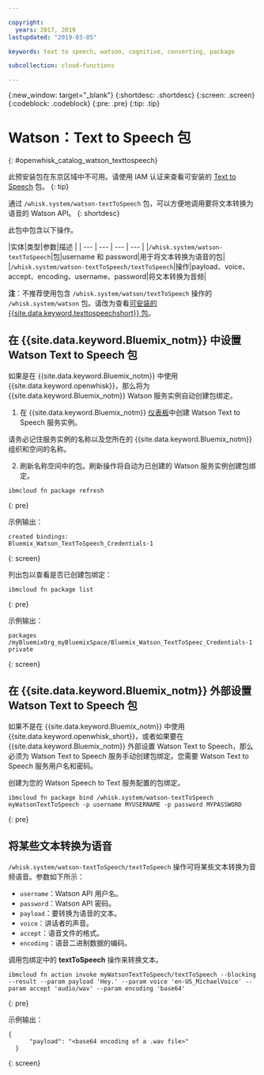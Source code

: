 ```yaml
---

copyright:
  years: 2017, 2019
lastupdated: "2019-03-05"

keywords: text to speech, watson, cognitive, converting, package

subcollection: cloud-functions

---
```


{:new_window: target="_blank"}
{:shortdesc: .shortdesc}
{:screen: .screen}
{:codeblock: .codeblock}
{:pre: .pre}
{:tip: .tip}
# Watson：Text to Speech 包
{: #openwhisk_catalog_watson_texttospeech}

此预安装包在东京区域中不可用。请使用 IAM 认证来查看可安装的 [Text to Speech](/docs/openwhisk?topic=cloud-functions-text-to-speech-package) 包。
{: tip}

通过 `/whisk.system/watson-textToSpeech` 包，可以方便地调用要将文本转换为语音的 Watson API。
{: shortdesc}

此包中包含以下操作。

|实体|类型|参数|描述
|
| --- | --- | --- | --- |
|`/whisk.system/watson-textToSpeech`|包|username 和 password|用于将文本转换为语音的包|
|`/whisk.system/watson-textToSpeech/textToSpeech`|操作|payload、voice、accept、encoding、username、password|将文本转换为音频|

**注**：不推荐使用包含 `/whisk.system/watson/textToSpeech` 操作的 `/whisk.system/watson` 包。请改为查看[可安装的 {{site.data.keyword.texttospeechshort}} 包](/docs/openwhisk?topic=cloud-functions-text-to-speech-package)。

## 在 {{site.data.keyword.Bluemix_notm}} 中设置 Watson Text to Speech 包

如果是在 {{site.data.keyword.Bluemix_notm}} 中使用 {{site.data.keyword.openwhisk}}，那么将为 {{site.data.keyword.Bluemix_notm}} Watson 服务实例自动创建包绑定。

1. 在 {{site.data.keyword.Bluemix_notm}} [仪表板](http://cloud.ibm.com)中创建 Watson Text to Speech 服务实例。

  请务必记住服务实例的名称以及您所在的 {{site.data.keyword.Bluemix_notm}} 组织和空间的名称。

2. 刷新名称空间中的包。刷新操作将自动为已创建的 Watson 服务实例创建包绑定。
  ```
  ibmcloud fn package refresh
  ```
  {: pre}

  示例输出：
  ```
  created bindings:
  Bluemix_Watson_TextToSpeech_Credentials-1
  ```
  {: screen}

  列出包以查看是否已创建包绑定：
  ```
  ibmcloud fn package list
  ```
  {: pre}

  示例输出：
  ```
  packages
  /myBluemixOrg_myBluemixSpace/Bluemix_Watson_TextToSpeec_Credentials-1 private
  ```
  {: screen}

## 在 {{site.data.keyword.Bluemix_notm}} 外部设置 Watson Text to Speech 包

如果不是在 {{site.data.keyword.Bluemix_notm}} 中使用 {{site.data.keyword.openwhisk_short}}，或者如果要在 {{site.data.keyword.Bluemix_notm}} 外部设置 Watson Text to Speech，那么必须为 Watson Text to Speech 服务手动创建包绑定。您需要 Watson Text to Speech 服务用户名和密码。

创建为您的 Watson Speech to Text 服务配置的包绑定。
```
ibmcloud fn package bind /whisk.system/watson-textToSpeech myWatsonTextToSpeech -p username MYUSERNAME -p password MYPASSWORD
```
{: pre}

## 将某些文本转换为语音

`/whisk.system/watson-textToSpeech/textToSpeech` 操作可将某些文本转换为音频语音。参数如下所示：

- `username`：Watson API 用户名。
- `password`：Watson API 密码。
- `payload`：要转换为语音的文本。
- `voice`：讲话者的声音。
- `accept`：语音文件的格式。
- `encoding`：语音二进制数据的编码。

调用包绑定中的 **textToSpeech** 操作来转换文本。
```
ibmcloud fn action invoke myWatsonTextToSpeech/textToSpeech --blocking --result --param payload 'Hey.' --param voice 'en-US_MichaelVoice' --param accept 'audio/wav' --param encoding 'base64'
  ```
{: pre}

示例输出：
```
{
      "payload": "<base64 encoding of a .wav file>"
  }
  ```
{: screen}
